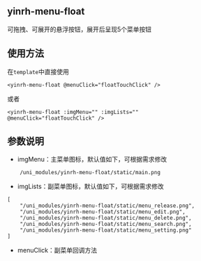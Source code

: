 ## yinrh-menu-float
可拖拽、可展开的悬浮按钮，展开后呈现5个菜单按钮

## 使用方法
在``template``中直接使用
```
<yinrh-menu-float @menuClick="floatTouchClick" />
```
或者
```
<yinrh-menu-float :imgMenu="" :imgLists="" @menuClick="floatTouchClick" />
```

## 参数说明
+ imgMenu：主菜单图标，默认值如下，可根据需求修改
```
	/uni_modules/yinrh-menu-float/static/main.png
```
+ imgLists：副菜单图标，默认值如下，可根据需求修改
```
[
	"/uni_modules/yinrh-menu-float/static/menu_release.png",
	"/uni_modules/yinrh-menu-float/static/menu_edit.png",
	"/uni_modules/yinrh-menu-float/static/menu_delete.png",
	"/uni_modules/yinrh-menu-float/static/menu_search.png",
	"/uni_modules/yinrh-menu-float/static/menu_setting.png"
]
```
+ menuClick：副菜单回调方法